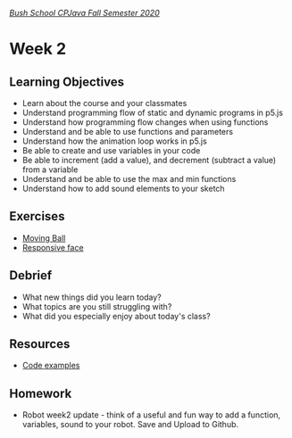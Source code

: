 [_Bush School CPJava Fall Semester 2020_](https://chandrunarayan.github.io/cpjava/)

# Week 2

## Learning Objectives

* Learn about the course and your classmates
* Understand programming flow of static and dynamic programs in p5.js
* Understand how programming flow changes when using functions
* Understand and be able to use functions and parameters
* Understand how the animation loop works in p5.js
* Be able to create and use variables in your code
* Be able to increment (add a value), and decrement (subtract a value) from a variable
* Understand and be able to use the max and min functions
* Understand how to add sound elements to your sketch

## Exercises

* [Moving Ball](exercises/ball.md)
* [Responsive face](exercises/face.md)


## Debrief

* What new things did you learn today?
* What topics are you still struggling with?
* What did you especially enjoy about today's class?

## Resources

* [Code examples](code)

## Homework

* Robot week2 update - think of a useful and fun way to add a function, variables, sound to your robot. Save and Upload to Github.
